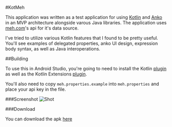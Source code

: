 #KotMeh

This application was written as a test application for using [Kotlin](http://kotlinlang.org) and [Anko](https://github.com/JetBrains/anko) in an MVP architecture alongside varous Java libraries. 
The application uses [meh.com](http://meh.com)'s api for it's data source.

I've tried to utilize various Kotlin features that I found to be pretty useful. 
You'll see examples of delegated properties, anko UI design, expression body syntax, as well as Java interoperations.

##Building

To use this in Android Studio, you're going to need to install the Kotlin [plugin](https://plugins.jetbrains.com/plugin/6954?pr=idea) as well as the Kotlin Extensions [plugin](https://plugins.jetbrains.com/plugin/7717?pr=idea).

You'll also need to copy `meh.properties.example` into `meh.properties` and place your api key in the file.

###Screenshot
![Shot](https://raw.githubusercontent.com/burntcookie90/KotMeh/master/Screenshot_2015-04-17-00-07-55.png)

###Download

You can download the apk [here](https://github.com/burntcookie90/KotMeh/releases/tag/0.1.1)
